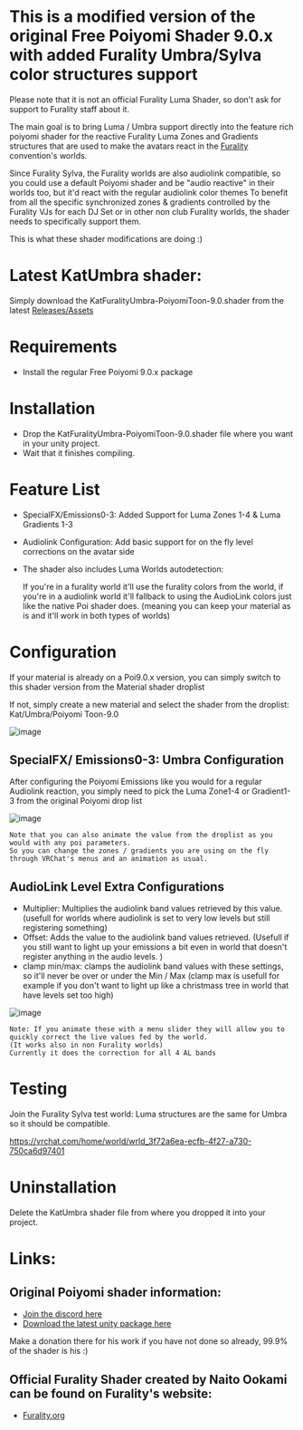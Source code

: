 # This is a modified version of the original Free Poiyomi Shader 9.0.x with added Furality Umbra/Sylva color structures support
Please note that it is not an official Furality Luma Shader, so don't ask for support to Furality staff about it.

The main goal is to bring Luma / Umbra support directly into the feature rich poiyomi shader for the reactive Furality Luma Zones and Gradients structures that are used to make the avatars react in the [Furality](https://furality.org/) convention's worlds.

Since Furality Sylva, the Furality worlds are also audiolink compatible, so you could use a default Poiyomi shader and be "audio reactive" in their worlds too, but it'd react with the regular audiolink color themes
To benefit from all the specific synchronized zones & gradients controlled by the Furality VJs for each DJ Set or in other non club Furality worlds, 
the shader needs to specifically support them.

This is what these shader modifications are doing :)


# Latest KatUmbra shader: 
Simply download the KatFuralityUmbra-PoiyomiToon-9.0.shader from the latest [Releases/Assets](https://github.com/timduru/Kat.PoiyomiToonShader/releases)


# Requirements
- Install the regular Free Poiyomi 9.0.x package


# Installation
- Drop the KatFuralityUmbra-PoiyomiToon-9.0.shader file where you want in your unity project. 
- Wait that it finishes compiling.

# Feature List
- SpecialFX/Emissions0-3: Added Support for Luma Zones 1-4 & Luma Gradients 1-3
- Audiolink Configuration: Add basic support for on the fly level corrections on the avatar side
- The shader also includes Luma Worlds autodetection:

	If you're in a furality world it'll use the furality colors from the world,
	if you're in a audiolink world it'll fallback to using the AudioLink colors just like the native Poi shader does. 
			(meaning you can keep your material as is and it'll work in both types of worlds)


# Configuration
If your material is already on a Poi9.0.x version, you can simply switch to this shader version from the Material shader droplist

If not,  simply create a new material and select the shader from the droplist:
Kat/Umbra/Poiyomi Toon-9.0

![image](https://github.com/timduru/Kat.PoiyomiToonShader/assets/2088877/5d3d725e-d9f2-4b71-b6df-a4cc59786fb5)



## SpecialFX/ Emissions0-3:  Umbra Configuration
After configuring the Poiyomi Emissions like you would for a regular Audiolink reaction,
you simply need to pick the Luma Zone1-4 or Gradient1-3 from the original Poiyomi drop list

![image](https://github.com/timduru/Kat.PoiyomiToonShader/assets/2088877/c2c7799b-cac4-48ec-8a9a-dd934f654187)

	
	Note that you can also animate the value from the droplist as you would with any poi parameters. 
	So you can change the zones / gradients you are using on the fly through VRChat's menus and an animation as usual. 
	

## AudioLink Level Extra Configurations
- Multiplier: Multiplies the audiolink band values retrieved by this value. (usefull for worlds where audiolink is set to very low levels but still registering something) 
- Offset: Adds the value to the audiolink band values retrieved. (Usefull if you still want to light up your emissions a bit even in world that doesn't register anything in the audio levels. )
- clamp min/max: clamps the audiolink band values with these settings, so it'll never be over or under the Min / Max (clamp max is usefull for example if you don't want to light up like a christmass tree in world that have levels set too high)

![image](https://github.com/timduru/Kat.PoiyomiToonShader/assets/2088877/b9c6551a-5432-4912-91ed-7df0e840da66)

	Note: If you animate these with a menu slider they will allow you to quickly correct the live values fed by the world. 
	(It works also in non Furality worlds)
	Currently it does the correction for all 4 AL bands


# Testing 
Join the Furality Sylva test world:
Luma structures are the same for Umbra so it should be compatible.

https://vrchat.com/home/world/wrld_3f72a6ea-ecfb-4f27-a730-750ca6d97401


# Uninstallation
Delete the KatUmbra shader file from where you dropped it into your project. 


# Links:

## Original Poiyomi shader information:
-  [Join the discord here](https://poiyomi.com)
- [Download the latest unity package here](https://github.com/poiyomi/PoiyomiToonShader/releases/latest)

Make a donation there for his work if you have not done so already,  99.9% of the shader is his :)

## Official Furality Shader created by Naito Ookami can be found on Furality's website: 
- [Furality.org](https://furality.org)






